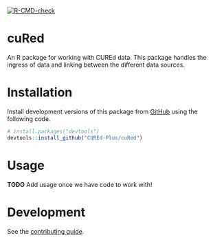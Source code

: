 
<!-- README.md is generated from README.Rmd. Please edit that file -->
<!-- badges: start -->

[![R-CMD-check](https://github.com/CUREd-Plus/cuRed/actions/workflows/R-CMD-check.yaml/badge.svg)](https://github.com/CUREd-Plus/cuRed/actions/workflows/R-CMD-check.yaml)

<!-- badges: end -->

# cuRed

An R package for working with CUREd data. This package handles the
ingress of data and linking between the different data sources.

# Installation

Install development versions of this package from
[GitHub](https://github.com/) using the following code.

``` r
# install.packages("devtools")
devtools::install_github("CUREd-Plus/cuRed")
```

# Usage

**TODO** Add usage once we have code to work with!

# Development

See the [contributing guide](CONTRIBUTING.md).
